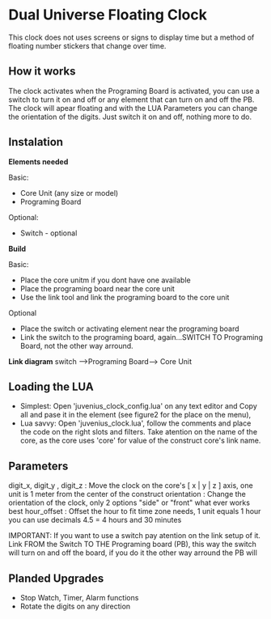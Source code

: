 # Dual Universe Floating Clock

This clock does not uses screens or signs to display time but a method of floating number stickers that change over time.

## How it works

The clock activates when the Programing Board is activated, you can use a switch to turn it on and off or any element that can turn on and off the PB. The clock will apear floating and with the LUA Parameters you can change the orientation of the digits. Just switch it on and off, nothing more to do.

## Instalation

**Elements needed**

Basic:

- Core Unit (any size or model)
- Programing Board

Optional:

- Switch - optional

**Build**

Basic:

- Place the core unitm if you dont have one available
- Place the programing board near the core unit
- Use the link tool and link the programing board to the core unit

Optional

- Place the switch or activating element near the programing board
- Link the switch to the programing board, again...SWITCH TO Programing Board, not the other way arround.

**Link diagram**
switch -->Programing Board--> Core Unit

## Loading the LUA

- Simplest: Open 'juvenius_clock_config.lua' on any text editor and Copy all and pase it in the element (see figure2 for the place on the menu),
- Lua savvy: Open 'juvenius_clock.lua', follow the comments and place the code on the right slots and filters. Take atention on the name of the core, as the core uses 'core' for value of the construct core's link name.

## Parameters

digit_x, digit_y , digit_z : Move the clock on the core's [ x | y | z ] axis, one unit is 1 meter from the center of the construct
orientation : Change the orientation of the clock, only 2 options "side" or "front" what ever works best
hour_offset : Offset the hour to fit time zone needs, 1 unit equals 1 hour you can use decimals 4.5 = 4 hours and 30 minutes

IMPORTANT: If you want to use a switch pay atention on the link setup of it. Link FROM the Switch TO THE Programing board (PB), this way the switch will turn on and off the board, if you do it the other way arround the PB will

## Planded Upgrades

- Stop Watch, Timer, Alarm functions
- Rotate the digits on any direction
